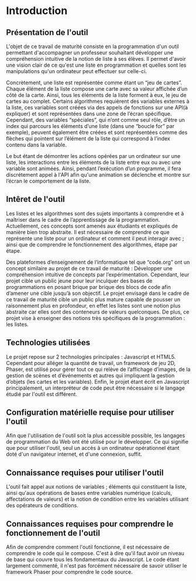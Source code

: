 # Introduction

## Présentation de l'outil
L'objet de ce travail de maturité consiste en la programmation d'un outil permettant d'accompagner un professeur souhaitant développer une compréhension intuitive de la notion de liste à ses élèves. Il permet d'avoir une vision clair de ce qu'est une liste en programmation et quelles sont les manipulations qu'un ordinateur peut effectuer sur celle-ci.

Concrètement, une liste est représentée comme étant un “jeu de cartes”. Chaque élément de la liste compose une carte avec sa valeur affichée d’un côté de la carte. Ainsi, tous les éléments de la liste forment à eux, le jeu de cartes au complet. Certains algorithmes requièrent des variables externes à la liste, ces variables sont créées via des appels de fonctions sur une API(à expliquer) et sont représentées dans une zone de l’écran spécifique. Cependant, des variables “spéciales”, qui n’ont comme seul rôle, d’être un index qui parcours les éléments d’une liste (dans une “boucle for” par exemple), peuvent également être créées et sont représentées comme des flèches qui pointent sur l’élément de la liste qui correspond à l’index contenu dans la variable.

Le but étant de démontrer les actions opérées par un ordinateur sur une liste, les interactions entre les éléments de la liste entre eux ou avec une variable sont animées. Ainsi, pendant l’exécution d’un programme, il fera discrétement appel à l'API afin qu'une animation se déclenche et montre sur l’écran le comportement de la liste.

## Intêret de l'outil
Les listes et les algorithmes sont des sujets importants à comprendre et à maîtriser dans le cadre de l’apprentissage de la programmation. Actuellement, ces concepts sont amenés aux étudiants et expliqués de manière bien trop abstraite. Il est nécessaire de comprendre ce que représente une liste pour un ordinateur et comment il peut interagir avec ; ainsi que de comprendre le fonctionnement des algorithmes, étape par étape.

Des plateformes d’enseignement de l’informatique tel que “code.org” ont un concept similaire au projet de ce travail de maturité : Développer une compréhension intuitive de concepts par l’expérimentation. Cependant, leur projet cible un public jeune pour leur inculquer des bases de programmations en posant brique par brique des blocs de code afin d’amener une cible jusqu’à son objectif. Le projet envisagé dans le cadre de ce travail de maturité cible un public plus mature capable de pousser un raisonnement plus en profondeur, en effet les listes sont une notion plus abstraite car elles sont des conteneurs de valeurs quelconques. De plus, ce projet vise à enseigner des notions très spécifiques de la programmation : les listes.

## Technologies utilisées
Le projet repose sur 2 technologies principales : Javascript et HTML5. Cependant pour alléger la quantité de travail, un framework de jeu 2D, Phaser, est utilisé pour gérer tout ce qui relève de l’affichage d’images, de la gestion de scènes et d’événements et autres qui impliquent la gestion d’objets (les cartes et les variables). Enfin, le projet étant écrit en Javascript principalement, un interpréteur de code peut être nécessaire si le langage étudié par l'outil est différent.

## Configuration matérielle requise pour utiliser l'outil
Afin que l'utilisation de l'outil soit la plus accessible possible, les langages de programmation du Web ont été utilisé pour le développer. Ce qui signifie que pour utiliser l'outil, seul un accès à un ordinateur opérationnel étant doté d'un navigateur internet, et d'une connexion, suffit.

## Connaissance requises pour utiliser l'outil
L'outil fait appel aux notions de variables ; éléments qui constituent la liste, ainsi qu'aux opérations de bases entre variables numérique (calculs, affectations de valeurs) et la notion de condition entre les variables utilisant des opérateurs de conditions.

## Connaissances requises pour comprendre le fonctionnement de l'outil
Afin de comprendre comment l'outil fonctionne, il est nécessaire de comprendre le code qui le compose. C'est à dire qu'il faut avoir un niveau de base qui couvre tous les fondamentaux du Javascript. Le code étant largement commenté, il n'est pas forcément nécessaire de savoir utiliser le framework Phaser pour comprendre le code source.